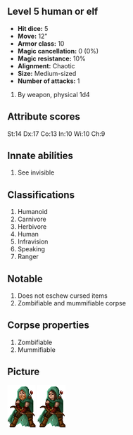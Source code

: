 ## Level 5 human or elf
- **Hit dice:** 5
- **Move:** 12"
- **Armor class:** 10
- **Magic cancellation:** 0 (0%)
- **Magic resistance:** 10%
- **Alignment:** Chaotic
- **Size:** Medium-sized
- **Number of attacks:** 1
1. By weapon, physical 1d4
## Attribute scores
St:14 Dx:17 Co:13 In:10 Wi:10 Ch:9
## Innate abilities
1. See invisible
## Classifications
1. Humanoid
2. Carnivore
3. Herbivore
4. Human
5. Infravision
6. Speaking
7. Ranger
## Notable
1. Does not eschew cursed items
2. Zombifiable and mummifiable corpse
## Corpse properties
1. Zombifiable
2. Mummifiable
## Picture
![Hunter](https://github.com/hyvanmielenpelit/GnollHackTileSet/blob/main/Monsters/hunter/hunter.png) ![Hunter](https://github.com/hyvanmielenpelit/GnollHackTileSet/blob/main/Monsters/hunter/hunter_female.png)
